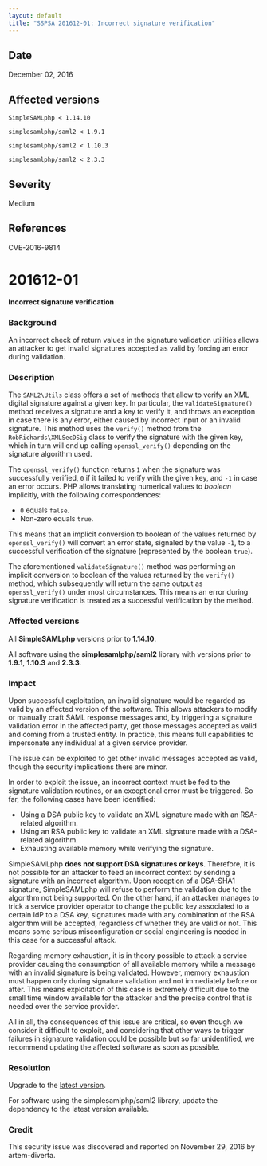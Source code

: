 ```yaml
---
layout: default
title: "SSPSA 201612-01: Incorrect signature verification"
---
```


<aside><div class="sidebar-warning right">
<h2>Date</h2>
December 02, 2016
<h2>Affected versions</h2>
<code>SimpleSAMLphp &lt; 1.14.10<br/>
simplesamlphp/saml2 &lt; 1.9.1<br/>
simplesamlphp/saml2 &lt; 1.10.3<br/>
simplesamlphp/saml2 &lt; 2.3.3</code>
<h2>Severity</h2>
Medium
<h2>References</h2>
CVE-2016-9814
</div></aside>

# 201612-01

**Incorrect signature verification**

### Background

An incorrect check of return values in the signature validation utilities allows an attacker to get invalid signatures
accepted as valid by forcing an error during validation.

### Description

The `SAML2\Utils` class offers a set of methods that allow to verify an XML digital signature against a given key. In
particular, the `validateSignature()` method receives a signature and a key to verify it, and throws an exception in
case there is any error, either caused by incorrect input or an invalid signature. This method uses the `verify()`
method from the `RobRichards\XMLSecDSig` class to verify the signature with the given key, which in turn will end up
calling `openssl_verify()` depending on the signature algorithm used.

The `openssl_verify()` function returns `1` when the signature was successfully verified, `0` if it failed to verify
with the given key, and `-1` in case an error occurs. PHP allows translating numerical values to _boolean_ implicitly,
with the following correspondences:

* `0` equals `false`.
* Non-zero equals `true`.

This means that an implicit conversion to boolean of the values returned by `openssl_verify()` will convert an error
state, signaled by the value `-1`, to a successful verification of the signature (represented by the boolean `true`).

The aforementioned `validateSignature()` method was performing an implicit conversion to boolean of the values returned
by the `verify()` method, which subsequently will return the same output as `openssl_verify()` under most circumstances.
This means an error during signature verification is treated as a successful verification by the method.

### Affected versions

All **SimpleSAMLphp** versions prior to **1.14.10**.

All software using the **simplesamlphp/saml2** library with versions prior to **1.9.1**, **1.10.3** and **2.3.3**.

### Impact

Upon successful exploitation, an invalid signature would be regarded as valid by an affected version of the software.
This allows attackers to modify or manually craft SAML response messages and, by triggering a signature validation error
in the affected party, get those messages accepted as valid and coming from a trusted entity. In practice, this means
full capabilities to impersonate any individual at a given service provider.

The issue can be exploited to get other invalid messages accepted as valid, though the security implications there are
minor.

In order to exploit the issue, an incorrect context must be fed to the signature validation routines, or an exceptional
error must be triggered. So far, the following cases have been identified:

* Using a DSA public key to validate an XML signature made with an RSA-related algorithm.
* Using an RSA public key to validate an XML signature made with a DSA-related algorithm.
* Exhausting available memory while verifying the signature.

SimpleSAMLphp **does not support DSA signatures or keys**. Therefore, it is not possible for an attacker to feed an
incorrect context by sending a signature with an incorrect algorithm. Upon reception of a DSA-SHA1 signature,
SimpleSAMLphp will refuse to perform the validation due to the algorithm not being supported. On the other hand, if an
attacker manages to trick a service provider operator to change the public key associated to a certain IdP to a DSA key,
signatures made with any combination of the RSA algorithm will be accepted, regardless of whether they are valid or not.
This means some serious misconfiguration or social engineering is needed in this case for a successful attack.

Regarding memory exhaustion, it is in theory possible to attack a service provider causing the consumption of all
available memory while a message with an invalid signature is being validated. However, memory exhaustion must happen
only during signature validation and not immediately before or after. This means exploitation of this case is extremely
difficult due to the small time window available for the attacker and the precise control that is needed over the
service provider.

All in all, the consequences of this issue are critical, so even though we consider it difficult to exploit, and
considering that other ways to trigger failures in signature validation could be possible but so far unidentified, we
recommend updating the affected software as soon as possible.

### Resolution

Upgrade to the [latest version](/download).

For software using the simplesamlphp/saml2 library, update the dependency to the latest version available.

### Credit

This security issue was discovered and reported on November 29, 2016 by artem-diverta.
